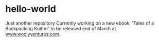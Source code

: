 # hello-world
Just another repository
Currently working on a new ebook, 'Tales of a Backpacking Knitter' to be released end of March at www.woolyventures.com.
